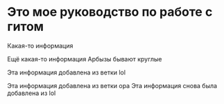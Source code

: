 # Это мое руководство по работе с гитом

Какая-то информация

Ещё какая-то информация Арбызы бывают круглые

Эта информация добавлена из ветки lol

Эта информация добавлена из ветки opa
Эта информация снова была добавлена из lol
